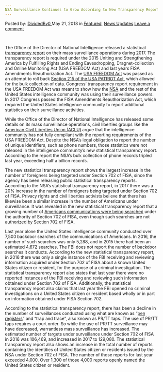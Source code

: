 ```yaml
---
NSA Surveillance Continues to Grow According to New Transparency Report
---
```

<article class="post-listing post-25779 post type-post status-publish format-standard has-post-thumbnail hentry category-deepdot-news category-news-updates tag-continues tag-grow tag-nsa tag-report tag-surveillance tag-transparency">
    <div class="post-inner">
    <p class="post-meta">
    <span>Posted by: <a href="https://www.deepdotweb.com/author/dividedby0/" title="">DividedBy0 </a></span>
    <span>May 21, 2018</span>
    <span>in <a href="https://www.deepdotweb.com/category/deepdot-news/" rel="category tag">Featured</a>, <a href="https://www.deepdotweb.com/category/news-updates/" rel="category tag">News Updates</a></span>
    <span><a href="https://www.deepdotweb.com/2018/05/21/nsa-surveillance-continues-to-grow-according-to-new-transparency-report/#respond">Leave a comment</a></span>
    </p>
    <div class="clear"></div>
    <div class="entry">
    <p>&nbsp;</p>
    <p>The Office of the Director of National Intelligence released a statistical <a href="https://www.dni.gov/files/documents/icotr/2018-ASTR----CY2017----FINAL-for-Release-5.4.18.pdf">transparency report</a> on their mass surveillance operations during 2017. The transparency report is required under the 2015 Uniting and Strengthening America by Fulfilling Rights and Ending Eavesdropping, Dragnet-collection and Online Monitoring Act (USA FREEDOM Act) and last years FISA Amendments Reauthorization Act. The <a href="https://www.deepdotweb.com/2015/05/22/patriot-act-extension-dies-senate-ready-to-vote-on-usa-freedom-act/">USA FREEDOM Act</a> was passed as an attempt to roll back <a href="https://www.deepdotweb.com/2015/06/01/section-215-expires-senate-approves-usa-freedom-act/">Section 215 of the USA PATRIOT Act</a>, which allowed for the bulk collection of data. Congress’ transparency report requirement in the USA FREEDOM Act was meant to show how the <a href="https://www.deepdotweb.com/tag/nsa/">NSA</a> and the rest of the United States intelligence community was using their surveillance powers. In 2017 Congress passed the FISA Amendments Reauthorization Act, which required the United States intelligence community to report additional statistics on their surveillance activities.</p>
    <p>While the Office of the Director of National Intelligence has released some details on its mass surveillance operations, civil liberties groups like the <a href="https://www.aclu.org/blog/national-security/privacy-and-surveillance/4-things-be-worried-about-nsas-new-transparency">American Civil Liberties Union (ACLU)</a> argue that the intelligence community has not fully compliant with the reporting requirements of the USA FREEDOM Act. Despite the NSA’s legal obligation to report the number of unique identifiers, such as phone numbers, those statistics were not released in the intelligence community’s new statistical transparency report. According to the report the NSA’s bulk collection of phone records tripled last year, exceeding half a billion records.</p>
    <p>The new statistical transparency report shows the largest increase in the number of foreigners being targeted under Section 702 of FISA, since the agency has been releasing public statistical transparency reports. According to the NSA’s statistical transparency report, in 2017 there was a 20% increase in the number of foreigners being targeted under Section 702 of FISA. Privacy rights and civil liberties activists believe that there has likewise been a similar increase in the number of Americans under surveillance. It was revealed in the new statistical transparency report that a growing number of <a href="https://www.deepdotweb.com/2017/12/24/nsa-leak-reveals-program-spies-contents-americans-communications/">Americans communications were being searched</a> under the authority of Section 702 of FISA, even though such searches are not authorized by Section 702 of FISA.</p>
    <p>Last year alone the United States intelligence community conducted over 7,500 backdoor searches of the communications of Americans. In 2016, the number of such searches was only 5,288, and in 2015 there had been an estimated 4,672 searches. The FBI does not report the number of backdoor searches it conducts. According to the new statistical transparency report, in 2016 there was only a single instance of the FBI receiving and reviewing information acquired under Section 702 of FISA about a known United States citizen or resident, for the purpose of a criminal investigation. The statistical transparency report also states that last year there were no reported instances of the FBI receiving and reviewing such information obtained under Section 702 of FISA. Additionally, the statistical transparency report also claims that last year the FBI opened no criminal investigations on a United States citizen or resident based wholly or in part on information obtained under FISA Section 702.</p>
    <p>According to the statistical transparency report, there has been a decline in the number of surveillances conducted using what are known as “<a href="https://www.deepdotweb.com/2016/11/03/electronic-surveillance-requests-500-percent-united-states/">pen registers</a>” and “trap and trace”, also known as PR/TT taps. The use of PR/TT taps requires a court order. So while the use of PR/TT surveillance may have decreased, warrantless mass surveillance has increased. The estimated number of targets under surveillance under Section 702 of FISA in 2016 was 106,469, and increased in 2017 to 129,080. The statistical transparency report also shows an increase in the total number of reports containing the identities of United States citizen or residents issued by the NSA under Section 702 of FISA. The number of those reports for last year exceeded 4,000. Over 1,300 of those 4,000 reports openly named the United States citizen or resident.</p>
    </div>
    <span style="display:none"><a href="https://www.deepdotweb.com/tag/continues/" rel="tag">continues</a> <a href="https://www.deepdotweb.com/tag/grow/" rel="tag">grow</a> <a href="https://www.deepdotweb.com/tag/nsa/" rel="tag">nsa</a> <a href="https://www.deepdotweb.com/tag/report/" rel="tag">report</a> <a href="https://www.deepdotweb.com/tag/surveillance/" rel="tag">surveillance</a> <a href="https://www.deepdotweb.com/tag/transparency/" rel="tag">transparency</a></span> <span style="display:none" class="updated">2018-05-21</span>
    <div style="display:none" class="vcard author" itemprop="author" itemscope itemtype="http://schema.org/Person"><strong class="fn" itemprop="name"><a href="https://www.deepdotweb.com/author/dividedby0/" title="Posts by DividedBy0" rel="author">DividedBy0</a></strong></div>
    </div>
</article>

